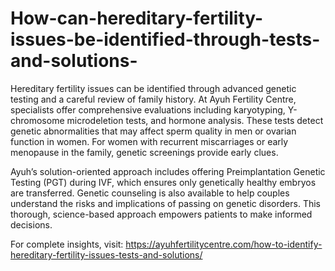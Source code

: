 # How-can-hereditary-fertility-issues-be-identified-through-tests-and-solutions-

Hereditary fertility issues can be identified through advanced genetic testing and a careful review of family history. At Ayuh Fertility Centre, specialists offer comprehensive evaluations including karyotyping, Y-chromosome microdeletion tests, and hormone analysis. These tests detect genetic abnormalities that may affect sperm quality in men or ovarian function in women. For women with recurrent miscarriages or early menopause in the family, genetic screenings provide early clues.

Ayuh’s solution-oriented approach includes offering Preimplantation Genetic Testing (PGT) during IVF, which ensures only genetically healthy embryos are transferred. Genetic counseling is also available to help couples understand the risks and implications of passing on genetic disorders. This thorough, science-based approach empowers patients to make informed decisions.

For complete insights, visit: https://ayuhfertilitycentre.com/how-to-identify-hereditary-fertility-issues-tests-and-solutions/
